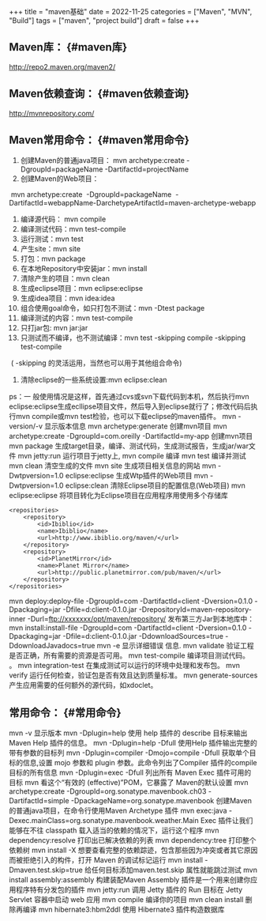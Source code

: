 +++
title = "maven基础"
date = 2022-11-25
categories = ["Maven", "MVN", "Build"]
tags = ["maven", "project build"]
draft = false
+++

## Maven库： {#maven库}

<http://repo2.maven.org/maven2/>


## Maven依赖查询： {#maven依赖查询}

<http://mvnrepository.com/>


## Maven常用命令： {#maven常用命令}

1.  创建Maven的普通java项目：
    mvn archetype:create
    -DgroupId=packageName
    -DartifactId=projectName
2.  创建Maven的Web项目：

​    mvn archetype:create
​    -DgroupId=packageName
​    -DartifactId=webappName
​    -DarchetypeArtifactId=maven-archetype-webapp

1.  编译源代码： mvn compile
2.  编译测试代码：mvn test-compile
3.  运行测试：mvn test
4.  产生site：mvn site
5.  打包：mvn package
6.  在本地Repository中安装jar：mvn install
7.  清除产生的项目：mvn clean
8.  生成eclipse项目：mvn eclipse:eclipse
9.  生成idea项目：mvn idea:idea
10. 组合使用goal命令，如只打包不测试：mvn -Dtest package
11. 编译测试的内容：mvn test-compile
12. 只打jar包: mvn jar:jar
13. 只测试而不编译，也不测试编译：mvn test -skipping compile -skipping test-compile

​      ( -skipping 的灵活运用，当然也可以用于其他组合命令)

1.  清除eclipse的一些系统设置:mvn eclipse:clean

ps：一 般使用情况是这样，首先通过cvs或svn下载代码到本机，然后执行mvn eclipse:eclipse生成ecllipse项目文件，然后导入到eclipse就行了；修改代码后执行mvn compile或mvn test检验，也可以下载eclipse的maven插件。
mvn -version/-v  显示版本信息
mvn archetype:generate        创建mvn项目
mvn archetype:create -DgroupId=com.oreilly -DartifactId=my-app   创建mvn项目
mvn package            生成target目录，编译、测试代码，生成测试报告，生成jar/war文件
mvn jetty:run            运行项目于jetty上,
mvn compile                    编译
mvn test                    编译并测试
mvn clean                    清空生成的文件
mvn site                    生成项目相关信息的网站
mvn -Dwtpversion=1.0 eclipse:eclipse        生成Wtp插件的Web项目
mvn -Dwtpversion=1.0 eclipse:clean        清除Eclipse项目的配置信息(Web项目)
mvn eclipse:eclipse                将项目转化为Eclipse项目在应用程序用使用多个存储库

```nil
<repositories>
​    <repository>
​        <id>Ibiblio</id>
​        <name>Ibiblio</name>
​        <url>http://www.ibiblio.org/maven/</url>
​    </repository>
​    <repository>
​        <id>PlanetMirror</id>
​        <name>Planet Mirror</name>
​        <url>http://public.planetmirror.com/pub/maven/</url>
​    </repository>
</repositories>
```

mvn deploy:deploy-file -DgroupId=com -DartifactId=client -Dversion=0.1.0 -Dpackaging=jar -Dfile=d:client-0.1.0.jar -DrepositoryId=maven-repository-inner -Durl=<ftp://xxxxxxx/opt/maven/repository/>
发布第三方Jar到本地库中：
mvn install:install-file -DgroupId=com -DartifactId=client -Dversion=0.1.0 -Dpackaging=jar -Dfile=d:client-0.1.0.jar
-DdownloadSources=true
-DdownloadJavadocs=true
mvn -e            显示详细错误 信息.
mvn validate        验证工程是否正确，所有需要的资源是否可用。
mvn test-compile    编译项目测试代码。 。
mvn integration-test     在集成测试可以运行的环境中处理和发布包。
mvn verify        运行任何检查，验证包是否有效且达到质量标准。
mvn generate-sources    产生应用需要的任何额外的源代码，如xdoclet。


## 常用命令： {#常用命令}

mvn -v 显示版本
mvn <describe> -Dplugin=help 使用 help 插件的  describe 目标来输出 Maven Help 插件的信息。
mvn <describe> -Dplugin=help -Dfull 使用Help 插件输出完整的带有参数的目标列
mvn <describe> -Dplugin=compiler -Dmojo=compile -Dfull 获取单个目标的信息,设置  mojo 参数和  plugin 参数。此命令列出了Compiler 插件的compile 目标的所有信息
mvn <describe> -Dplugin=exec -Dfull 列出所有 Maven Exec 插件可用的目标
mvn <effective-pom> 看这个“有效的 (effective)”POM，它暴露了 Maven的默认设置
mvn archetype:create -DgroupId=org.sonatype.mavenbook.ch03 -DartifactId=simple -DpackageName=org.sonatype.mavenbook 创建Maven的普通java项目，在命令行使用Maven Archetype 插件
mvn exec:java -Dexec.mainClass=org.sonatype.mavenbook.weather.Main Exec 插件让我们能够在不往 classpath 载入适当的依赖的情况下，运行这个程序
mvn dependency:resolve 打印出已解决依赖的列表
mvn dependency:tree 打印整个依赖树
mvn install -X 想要查看完整的依赖踪迹，包含那些因为冲突或者其它原因而被拒绝引入的构件，打开 Maven 的调试标记运行
mvn install -Dmaven.test.skip=true 给任何目标添加maven.test.skip 属性就能跳过测试
mvn install assembly:assembly 构建装配Maven Assembly 插件是一个用来创建你应用程序特有分发包的插件
mvn jetty:run 调用 Jetty 插件的 Run 目标在 Jetty Servlet 容器中启动 web 应用
mvn compile 编译你的项目
mvn clean install 删除再编译
mvn hibernate3:hbm2ddl 使用 Hibernate3 插件构造数据库
